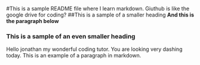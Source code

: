 #This is a sample README file where I learn markdown. Giuthub is like the google drive for coding? 
##This is a sample of a smaller heading
**And this is the paragraph below**
### This is a sample of an even smaller heading
Hello jonathan my wonderful coding tutor. You are looking very dashing today. This is an example of a paragraph in markdown.
